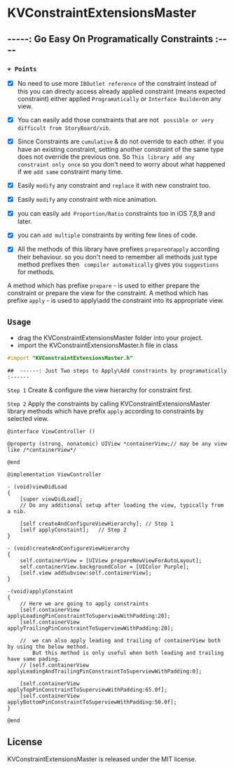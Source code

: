 # KVConstraintExtensionsMaster

## -----: Go Easy On Programatically Constraints :----
### ``` + Points ```

 - [x] No need to use more ``` IBOutlet reference ``` of the constraint instead of this you can directy access already applied constraint (means expected constraint) either applied ``` Programatically ``` or ``` Interface Builder ```on any view.

 - [x] You can easily add those constraints that are not ``` possible or very difficult from StoryBoard/xib```.

 - [x] Since Constraints are ``` cumulative ``` & do not override to each other. if you have an existing constraint, setting another constraint of the same type does not override the previous one. So ``` This library add any constraint only once ``` so you don't need to worry about what happened if we ``` add same ``` constraint many time.
 - [x] Easily ``` modify ``` any constraint and ``` replace ``` it with new constraint too.
 
 - [x] Easily ``` modify ``` any constraint with nice animation.
 
 - [x] you can easily ``` add Proportion/Ratio ``` constraints too in iOS 7,8,9 and later.
 
 - [x] you can ``` add multiple ``` constraints by writing few lines of code.

 - [x] All the methods of this library have prefixes ``` prepare ```or``` apply ``` according their behaviour. so you don't need to remember all methods just type method prefixes then ``` compiler automatically``` gives you ``` suggestions ``` for methods.

 A method which has prefixe ``` prepare ``` - is used to either prepare the constraint or prepare the view for the constraint.
 A method which has prefixe ``` apply ``` - is used to apply\add the constraint into its appropriate view.

``` Usage ```
-----

- drag the KVConstraintExtensionsMaster folder into your project.
- import the KVConstraintExtensionsMaster.h file in class
```objective-c
#import "KVConstraintExtensionsMaster.h"
```


``` 
##  ------: Just Two steps to Apply\Add constraints by programatically :------
```
  ``` Step 1 ``` Create & configure the view hierarchy for constraint first.
   
  ``` Step 2 ``` Apply the constraints by calling KVConstraintExtensionsMaster library methods which have prefix
                 ``` apply ``` according to constraints by selected view.
  
```
@interface ViewController ()
  
@property (strong, nonatomic) UIView *containerView;// may be any view like /*containerView*/

@end

@implementation ViewController

- (void)viewDidLoad
{
    [super viewDidLoad];
	// Do any additional setup after loading the view, typically from a nib.

    [self createAndConfigureViewHierarchy]; // Step 1
    [self applyConstaint];   // Step 2
}

- (void)createAndConfigureViewHierarchy
{
    self.containerView = [UIView prepareNewViewForAutoLayout];
    self.containerView.backgroundColor = [UIColor Purple];
    [self.view addSubview:self.containerView];
}

-(void)applyConstaint
{
    // Here we are going to apply constraints
    [self.containerView applyLeadingPinConstraintToSuperviewWithPadding:20];
    [self.containerView applyTrailingPinConstraintToSuperviewWithPadding:20];
    
    //  we can also apply leading and trailing of containerView both by using the below method. 
        But this method is only useful when both leading and trailing have same pading.
    // [self.containerView applyLeadingAndTrailingPinConstraintToSuperviewWithPadding:0];

    [self.containerView applyTopPinConstraintToSuperviewWithPadding:65.0f];
    [self.containerView applyBottomPinConstraintToSuperviewWithPadding:50.0f];
}

@end

```

License
-----

KVConstraintExtensionsMaster is released under the MIT license.
